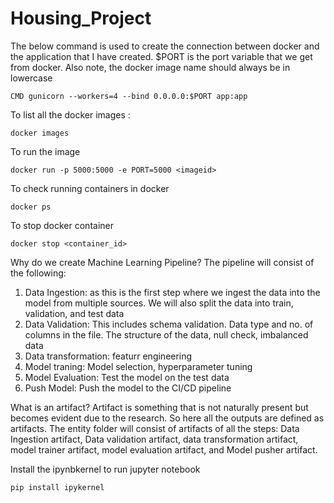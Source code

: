 # Housing_Project

The below command is used to create the connection between docker and the application that I have created. $PORT is the port variable that we get from docker. Also note, the docker image name should always be in lowercase
```
CMD gunicorn --workers=4 --bind 0.0.0.0:$PORT app:app
```

To list all the docker images :
```
docker images
```

To run the image 
```
docker run -p 5000:5000 -e PORT=5000 <imageid>
```

To check running containers in docker
```
docker ps
```

To stop docker container
```
docker stop <container_id>
```

Why do we create Machine Learning Pipeline?
The pipeline will consist of the following:
1.  Data Ingestion: as this is the first step where we ingest the data into the model from multiple sources. We will also split the data into train, validation, and test data
2.  Data Validation: This includes schema validation. Data type and no. of columns in the file. The structure of the data, null check, imbalanced data
3.  Data transformation: featurr engineering
4.  Model traning: Model selection, hyperparameter tuning
5.  Model Evaluation: Test the model on the test data
6.  Push Model: Push the model to the CI/CD pipeline

What is an artifact?
Artifact is something that is not naturally present but becomes evident due to the research. So here all the outputs are defined as artifacts. The entity folder will consist of artifacts of all the steps: Data Ingestion artifact, Data validation artifact, data transformation artifact, model trainer artifact, model evaluation artifact, and Model pusher artifact.

Install the ipynbkernel to run jupyter notebook
```
pip install ipykernel
```




